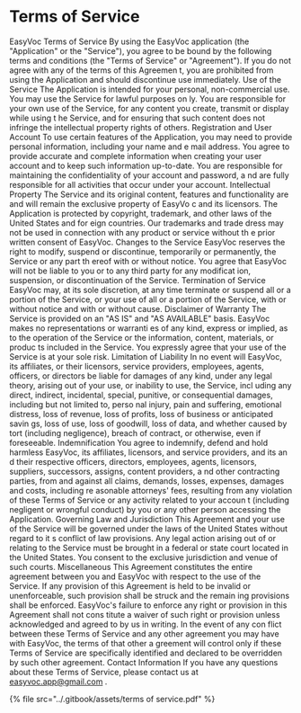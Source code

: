 # Terms of Service



EasyVoc Terms of Service By using the EasyVoc application (the "Application" or the "Service"), you agree to be bound by the following terms and conditions (the "Terms of Service" or "Agreement"). If you do not agree with any of the terms of this Agreemen t, you are prohibited from using the Application and should discontinue use immediately. Use of the Service The Application is intended for your personal, non-commercial use. You may use the Service for lawful purposes on ly. You are responsible for your own use of the Service, for any content you create, transmit or display while using t he Service, and for ensuring that such content does not infringe the intellectual property rights of others. Registration and User Account To use certain features of the Application, you may need to provide personal information, including your name and e mail address. You agree to provide accurate and complete information when creating your user account and to keep such information up-to-date. You are responsible for maintaining the confidentiality of your account and password, a nd are fully responsible for all activities that occur under your account. Intellectual Property The Service and its original content, features and functionality are and will remain the exclusive property of EasyVo c and its licensors. The Application is protected by copyright, trademark, and other laws of the United States and for eign countries. Our trademarks and trade dress may not be used in connection with any product or service without th e prior written consent of EasyVoc. Changes to the Service EasyVoc reserves the right to modify, suspend or discontinue, temporarily or permanently, the Service or any part th ereof with or without notice. You agree that EasyVoc will not be liable to you or to any third party for any modificat ion, suspension, or discontinuation of the Service. Termination of Service EasyVoc may, at its sole discretion, at any time terminate or suspend all or a portion of the Service, or your use of all or a portion of the Service, with or without notice and with or without cause. Disclaimer of Warranty The Service is provided on an "AS IS" and "AS AVAILABLE" basis. EasyVoc makes no representations or warranti es of any kind, express or implied, as to the operation of the Service or the information, content, materials, or produc ts included in the Service. You expressly agree that your use of the Service is at your sole risk. Limitation of Liability In no event will EasyVoc, its affiliates, or their licensors, service providers, employees, agents, officers, or directors be liable for damages of any kind, under any legal theory, arising out of your use, or inability to use, the Service, incl uding any direct, indirect, incidental, special, punitive, or consequential damages, including but not limited to, perso nal injury, pain and suffering, emotional distress, loss of revenue, loss of profits, loss of business or anticipated savin gs, loss of use, loss of goodwill, loss of data, and whether caused by tort (including negligence), breach of contract, or otherwise, even if foreseeable. Indemnification You agree to indemnify, defend and hold harmless EasyVoc, its affiliates, licensors, and service providers, and its an d their respective officers, directors, employees, agents, licensors, suppliers, successors, assigns, content providers, a nd other contracting parties, from and against all claims, demands, losses, expenses, damages and costs, including re asonable attorneys' fees, resulting from any violation of these Terms of Service or any activity related to your accoun t (including negligent or wrongful conduct) by you or any other person accessing the Application. Governing Law and Jurisdiction This Agreement and your use of the Service will be governed under the laws of the United States without regard to it s conflict of law provisions. Any legal action arising out of or relating to the Service must be brought in a federal or state court located in the United States. You consent to the exclusive jurisdiction and venue of such courts. Miscellaneous This Agreement constitutes the entire agreement between you and EasyVoc with respect to the use of the Service. If any provision of this Agreement is held to be invalid or unenforceable, such provision shall be struck and the remain ing provisions shall be enforced. EasyVoc's failure to enforce any right or provision in this Agreement shall not cons titute a waiver of such right or provision unless acknowledged and agreed to by us in writing. In the event of any con flict between these Terms of Service and any other agreement you may have with EasyVoc, the terms of that other a greement will control only if these Terms of Service are specifically identified and declared to be overridden by such other agreement. Contact Information If you have any questions about these Terms of Service, please contact us at easyvoc.app@gmail.com .

{% file src="../.gitbook/assets/terms of service.pdf" %}
